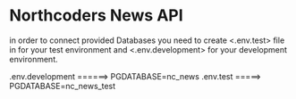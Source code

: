 # Northcoders News API



in order to connect provided Databases you need to create <.env.test> file in for your test environment and <.env.development> for your development environment.


.env.development ======> PGDATABASE=nc_news
.env.test =====> PGDATABASE=nc_news_test
